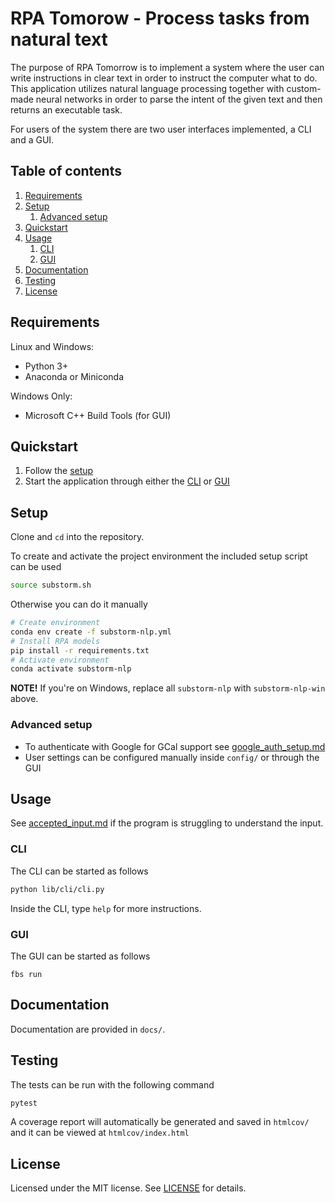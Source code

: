 # RPA Tomorow - Process tasks from natural text

The purpose of RPA Tomorrow is to implement a system where the user can write instructions in clear text in order to instruct the computer what to do. This application utilizes natural language processing together with custom-made neural networks in order to parse the intent of the given text and then returns an executable task.

For users of the system there are two user interfaces implemented, a CLI and a GUI.

## Table of contents
1. [Requirements](#requirements)
2. [Setup](#setup)
    1. [Advanced setup](#advanced-setup)
3. [Quickstart](#quickstart)
4. [Usage](#usage)
    1. [CLI](#cli)
    2. [GUI](#gui)
5. [Documentation](#documentation)
6. [Testing](#testing)
7. [License](#license)

## Requirements

Linux and Windows:
- Python 3+
- Anaconda or Miniconda

Windows Only:
- Microsoft C++ Build Tools (for GUI)

## Quickstart

1. Follow the [setup](#setup)
2. Start the application through either the [CLI](#cli) or [GUI](#gui)

## Setup

Clone and `cd` into the repository.

To create and activate the project environment the included setup script can be used 
```bash
source substorm.sh
```

Otherwise you can do it manually
```bash
# Create environment
conda env create -f substorm-nlp.yml
# Install RPA models
pip install -r requirements.txt
# Activate environment
conda activate substorm-nlp
```
**NOTE!** If you're on Windows, replace all `substorm-nlp` with `substorm-nlp-win` above.

### Advanced setup
- To authenticate with Google for GCal support see [google_auth_setup.md](docs/google_auth_setup.md)
- User settings can be configured manually inside `config/` or through the GUI

## Usage


See [accepted_input.md](docs/accepted_input.md) if the program is struggling to understand the input.

### CLI

The CLI can be started as follows
```bash
python lib/cli/cli.py
```
Inside the CLI, type `help` for more instructions. 

### GUI

The GUI can be started as follows
```
fbs run
```

## Documentation

Documentation are provided in `docs/`.


## Testing

The tests can be run with the following command

```bash
pytest
```
A coverage report will automatically be generated and saved in `htmlcov/` and it can be viewed at `htmlcov/index.html`

## License

Licensed under the MIT license. See [LICENSE](LICENSE) for details.
